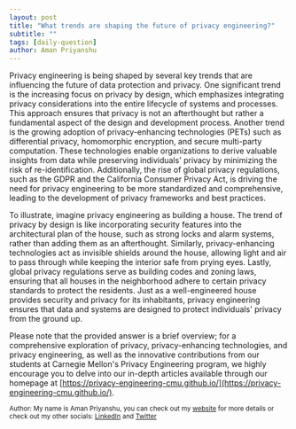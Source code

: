 ```yaml
---
layout: post
title: "What trends are shaping the future of privacy engineering?"
subtitle: ""
tags: [daily-question]
author: Aman Priyanshu
---
```


Privacy engineering is being shaped by several key trends that are influencing the future of data protection and privacy. One significant trend is the increasing focus on privacy by design, which emphasizes integrating privacy considerations into the entire lifecycle of systems and processes. This approach ensures that privacy is not an afterthought but rather a fundamental aspect of the design and development process. Another trend is the growing adoption of privacy-enhancing technologies (PETs) such as differential privacy, homomorphic encryption, and secure multi-party computation. These technologies enable organizations to derive valuable insights from data while preserving individuals' privacy by minimizing the risk of re-identification. Additionally, the rise of global privacy regulations, such as the GDPR and the California Consumer Privacy Act, is driving the need for privacy engineering to be more standardized and comprehensive, leading to the development of privacy frameworks and best practices.

To illustrate, imagine privacy engineering as building a house. The trend of privacy by design is like incorporating security features into the architectural plan of the house, such as strong locks and alarm systems, rather than adding them as an afterthought. Similarly, privacy-enhancing technologies act as invisible shields around the house, allowing light and air to pass through while keeping the interior safe from prying eyes. Lastly, global privacy regulations serve as building codes and zoning laws, ensuring that all houses in the neighborhood adhere to certain privacy standards to protect the residents. Just as a well-engineered house provides security and privacy for its inhabitants, privacy engineering ensures that data and systems are designed to protect individuals' privacy from the ground up.

Please note that the provided answer is a brief overview; for a comprehensive exploration of privacy, privacy-enhancing technologies, and privacy engineering, as well as the innovative contributions from our students at Carnegie Mellon's Privacy Engineering program, we highly encourage you to delve into our in-depth articles available through our homepage at [https://privacy-engineering-cmu.github.io/](https://privacy-engineering-cmu.github.io/).

<small>Author: My name is Aman Priyanshu, you can check out my [website](https://amanpriyanshu.github.io/) for more details or check out my other socials: [LinkedIn](https://www.linkedin.com/in/aman-priyanshu/) and [Twitter](https://twitter.com/AmanPriyanshu6)</small>
